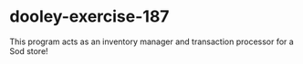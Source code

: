 # dooley-exercise-187
This program acts as an inventory manager and transaction processor for a Sod store!
